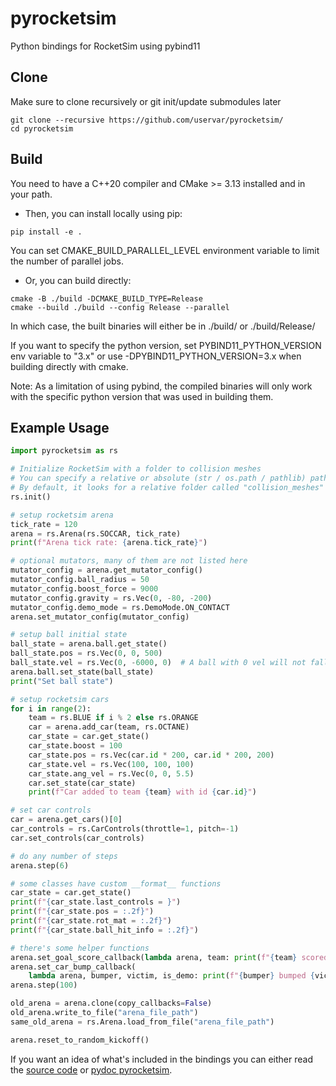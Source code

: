# pyrocketsim
Python bindings for RocketSim using pybind11

## Clone
Make sure to clone recursively or git init/update submodules later
```
git clone --recursive https://github.com/uservar/pyrocketsim/
cd pyrocketsim
```

## Build
You need to have a C++20 compiler and CMake >= 3.13 installed and in your path.

- Then, you can install locally using pip:
```
pip install -e .
```
You can set CMAKE_BUILD_PARALLEL_LEVEL environment variable to limit the number of parallel jobs.

- Or, you can build directly:
```
cmake -B ./build -DCMAKE_BUILD_TYPE=Release
cmake --build ./build --config Release --parallel
```
In which case, the built binaries will either be in ./build/ or ./build/Release/

If you want to specify the python version, set PYBIND11_PYTHON_VERSION env variable to "3.x" or use -DPYBIND11_PYTHON_VERSION=3.x when building directly with cmake.

Note: As a limitation of using pybind, the compiled binaries will only work with the specific python version that was used in building them.

## Example Usage

```py
import pyrocketsim as rs

# Initialize RocketSim with a folder to collision meshes
# You can specify a relative or absolute (str / os.path / pathlib) path
# By default, it looks for a relative folder called "collision_meshes"
rs.init()

# setup rocketsim arena
tick_rate = 120
arena = rs.Arena(rs.SOCCAR, tick_rate)
print(f"Arena tick rate: {arena.tick_rate}")

# optional mutators, many of them are not listed here
mutator_config = arena.get_mutator_config()
mutator_config.ball_radius = 50
mutator_config.boost_force = 9000
mutator_config.gravity = rs.Vec(0, -80, -200)
mutator_config.demo_mode = rs.DemoMode.ON_CONTACT
arena.set_mutator_config(mutator_config)

# setup ball initial state
ball_state = arena.ball.get_state()
ball_state.pos = rs.Vec(0, 0, 500)
ball_state.vel = rs.Vec(0, -6000, 0)  # A ball with 0 vel will not fall
arena.ball.set_state(ball_state)
print("Set ball state")

# setup rocketsim cars
for i in range(2):
    team = rs.BLUE if i % 2 else rs.ORANGE
    car = arena.add_car(team, rs.OCTANE)
    car_state = car.get_state()
    car_state.boost = 100
    car_state.pos = rs.Vec(car.id * 200, car.id * 200, 200)
    car_state.vel = rs.Vec(100, 100, 100)
    car_state.ang_vel = rs.Vec(0, 0, 5.5)
    car.set_state(car_state)
    print(f"Car added to team {team} with id {car.id}")

# set car controls
car = arena.get_cars()[0]
car_controls = rs.CarControls(throttle=1, pitch=-1)
car.set_controls(car_controls)

# do any number of steps
arena.step(6)

# some classes have custom __format__ functions
car_state = car.get_state()
print(f"{car_state.last_controls = }")
print(f"{car_state.pos = :.2f}")
print(f"{car_state.rot_mat = :.2f}")
print(f"{car_state.ball_hit_info = :.2f}")

# there's some helper functions
arena.set_goal_score_callback(lambda arena, team: print(f"{team} scored!"))
arena.set_car_bump_callback(
    lambda arena, bumper, victim, is_demo: print(f"{bumper} bumped {victim}!"))
arena.step(100)

old_arena = arena.clone(copy_callbacks=False)
old_arena.write_to_file("arena_file_path")
same_old_arena = rs.Arena.load_from_file("arena_file_path")

arena.reset_to_random_kickoff()
```

If you want an idea of what's included in the bindings you can either read the [source code](src) or [pydoc pyrocketsim](https://gist.github.com/uservar/95bdfef383f691181883ddb2615be443).
